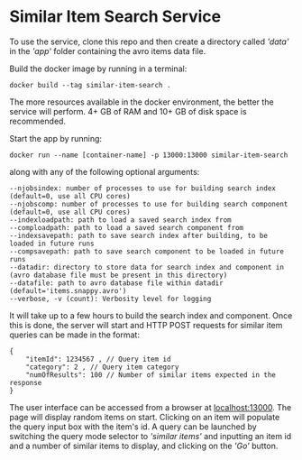 # Similar Item Search Service
To use the service, clone this repo and then create a directory called *'data'* in the *'app'* folder containing the avro items data file.

Build the docker image by running in a terminal:

	docker build --tag similar-item-search .

The more resources available in the docker environment, the better the service will perform. 4+ GB of RAM and 10+ GB of disk space is recommended.

Start the app by running:

	docker run --name [container-name] -p 13000:13000 similar-item-search

along with any of the following optional arguments:

	--njobsindex: number of processes to use for building search index (default=0, use all CPU cores)
	--njobscomp: number of processes to use for building search component (default=0, use all CPU cores)
	--indexloadpath: path to load a saved search index from
	--comploadpath: path to load a saved search component from
	--indexsavepath: path to save search index after building, to be loaded in future runs
	--compsavepath: path to save search component to be loaded in future runs
	--datadir: directory to store data for search index and component in (avro database file must be present in this directory)
	--datafile: path to avro database file within datadir (default='items.snappy.avro')
	--verbose, -v (count): Verbosity level for logging


It will take up to a few hours to build the search index and component. Once this is done, the server will start and HTTP POST requests for similar item queries can be made in the format:

	{
		"itemId": 1234567 , // Query item id
		"category": 2 , // Query item category
		"numOfResults": 100 // Number of similar items expected in the response
	}


The user interface can be accessed from a browser at <localhost:13000>. The page will display random items on start. Clicking on an item will populate the query input box with the item's id. A query can be launched by switching the query mode selector to *'similar items'* and inputting an item id and a number of similar items to display, and clicking on the *'Go'* button.
